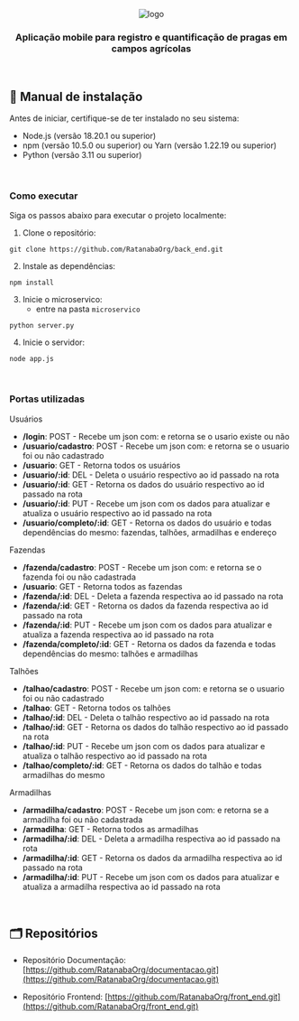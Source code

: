 <div align="center" id="menu">

![logo](https://github.com/RatanabaOrg/back_end/assets/100284976/e96da343-9303-4902-986b-a4546261f532)

<h3> Aplicação mobile para registro e quantificação de pragas em campos agrícolas </h3>

</div> 

<br>

 ## :scroll: Manual de instalação

Antes de iniciar, certifique-se de ter instalado no seu sistema:
- Node.js (versão 18.20.1 ou superior)
- npm (versão 10.5.0 ou superior) ou Yarn (versão 1.22.19 ou superior)
- Python (versão 3.11 ou superior)

<br>

### Como executar

Siga os passos abaixo para executar o projeto localmente:

1. Clone o repositório:
  ```
  git clone https://github.com/RatanabaOrg/back_end.git
  ```
2. Instale as dependências:
  ```
  npm install
  ```
3. Inicie o microservico:
   - entre na pasta `microservico`
  ```
  python server.py
  ```
4. Inicie o servidor:
  ```
  node app.js
  ```

<br>

### Portas utilizadas

Usuários
- **/login**: POST - Recebe um json com: e retorna se o usario existe ou não
- **/usuario/cadastro**: POST - Recebe um json com: e retorna se o usuario foi ou não cadastrado
- **/usuario**: GET - Retorna todos os usuários
- **/usuario/:id**: DEL - Deleta o usuário respectivo ao id passado na rota
- **/usuario/:id**: GET - Retorna os dados do usuário respectivo ao id passado na rota
- **/usuario/:id**: PUT - Recebe um json com os dados para atualizar e atualiza o usuário respectivo ao id passado na rota
- **/usuario/completo/:id**: GET - Retorna os dados do usuário e todas dependências do mesmo: fazendas, talhões, armadilhas e endereço

Fazendas
- **/fazenda/cadastro**: POST - Recebe um json com: e retorna se o fazenda foi ou não cadastrada
- **/usuario**: GET - Retorna todos as fazendas
- **/fazenda/:id**: DEL - Deleta a fazenda respectiva ao id passado na rota
- **/fazenda/:id**: GET - Retorna os dados da fazenda respectiva ao id passado na rota
- **/fazenda/:id**: PUT - Recebe um json com os dados para atualizar e atualiza a fazenda respectiva ao id passado na rota
- **/fazenda/completo/:id**: GET - Retorna os dados da fazenda e todas dependências do mesmo: talhões e armadilhas

Talhões
- **/talhao/cadastro**: POST - Recebe um json com: e retorna se o usuario foi ou não cadastrado
- **/talhao**: GET - Retorna todos os talhões
- **/talhao/:id**: DEL - Deleta o talhão respectivo ao id passado na rota
- **/talhao/:id**: GET - Retorna os dados do talhão respectivo ao id passado na rota
- **/talhao/:id**: PUT - Recebe um json com os dados para atualizar e atualiza o talhão respectivo ao id passado na rota
- **/talhao/completo/:id**: GET - Retorna os dados do talhão e todas armadilhas do mesmo

Armadilhas
- **/armadilha/cadastro**: POST - Recebe um json com: e retorna se a armadilha foi ou não cadastrada
- **/armadilha**: GET - Retorna todos as armadilhas
- **/armadilha/:id**: DEL - Deleta a armadilha respectiva ao id passado na rota
- **/armadilha/:id**: GET - Retorna os dados da armadilha respectiva ao id passado na rota
- **/armadilha/:id**: PUT - Recebe um json com os dados para atualizar e atualiza a armadilha respectiva ao id passado na rota

<br>

<h2> 🗂 Repositórios </h2>

- Repositório Documentação: [https://github.com/RatanabaOrg/documentacao.git](https://github.com/RatanabaOrg/documentacao.git)

- Repositório Frontend: [https://github.com/RatanabaOrg/front_end.git](https://github.com/RatanabaOrg/front_end.git)

<br>
